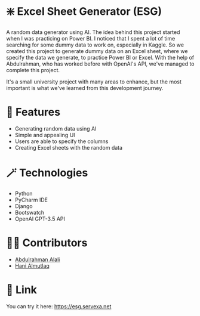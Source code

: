 # ❇️ Excel Sheet Generator (ESG)
A random data generator using AI. The idea behind this project started when I was practicing on Power BI. I noticed that I spent a lot of time searching for some dummy data to work on, especially in Kaggle. So we created this project to generate dummy data on an Excel sheet, where we specify the data we generate, to practice Power BI or Excel. With the help of Abdulrahman, who has worked before with OpenAI's API, we've managed to complete this project.

It's a small university project with many areas to enhance, but the most important is what we've learned from this development journey.
# 🚀 Features
- Generating random data using AI
- Simple and appealing UI
- Users are able to specify the columns
- Creating Excel sheets with the random data
# 🪄 Technologies
- Python
- PyCharm IDE
- Django
- Bootswatch
- OpenAI GPT-3.5 API
# 👨‍💻 Contributors
- [Abdulrahman Alali](https://github.com/B5aaR)
- [Hani Almutlaq](https://github.com/Hani-Almutlaq)
# 🔗 Link
You can try it here: https://esg.servexa.net
